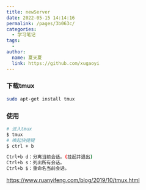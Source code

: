 ```yaml
---
title: newServer
date: 2022-05-15 14:14:16
permalink: /pages/3b063c/
categories:
  - 学习笔记
tags:
  - 
author: 
  name: 夏天夏
  link: https://github.com/xugaoyi
---
```

### 下载tmux
```bash
sudo apt-get install tmux
```

### 使用
```bash
# 进入tmux
$ tmux 
# 唤起快捷键
$ ctrl + b

Ctrl+b d：分离当前会话。(挂起并退出)
Ctrl+b s：列出所有会话。
Ctrl+b $：重命名当前会话。
```
https://www.ruanyifeng.com/blog/2019/10/tmux.html

 